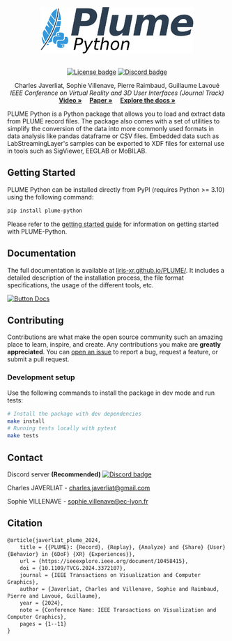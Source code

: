 <div align="center">
    <a href="https://github.com/liris-xr/PLUME">
        <picture>
            <source media="(prefers-color-scheme: dark)" srcset="docs/imgs/plume_python_dark.png">
            <source media="(prefers-color-scheme: light)" srcset="docs/imgs/plume_python_light.png">
            <img alt="PLUME banner." src="docs/imgs/plume_python_light.png" width="350">
        </picture>
    </a><br/><br/>
    <p>
        <a href="https://opensource.org/license/gpl-3-0"><img alt="License badge" src="https://img.shields.io/badge/license-GPLv3-blue.svg"/></a>
        <a href="https://discord.gg/c3evqEWMge"><img alt="Discord badge" src="https://img.shields.io/discord/1151165491767935107?logo=discord&logoColor=white&label=discord"/></a>
    </p>
</div>
<p align="center">
    Charles Javerliat, Sophie Villenave, Pierre Raimbaud, Guillaume Lavoué
    <br />
    <em>IEEE Conference on Virtual Reality and 3D User Interfaces (Journal Track)</em>
    <br />
    <a href="https://www.youtube.com/watch?v=_6krSw7fNqg"><strong>Video »</strong></a>&emsp;
    <a href="https://hal.science/hal-04488824"><strong>Paper »</strong></a>&emsp;
    <a href="https://liris-xr.github.io/PLUME/"><strong>Explore the docs »</strong></a>
    <br />
</p>

PLUME Python is a Python package that allows you to load and extract data from PLUME record files. The package also comes with a set of utilities to simplify the conversion of the data into more commonly used formats in data analysis like pandas dataframe or CSV files. Embedded data such as LabStreamingLayer's samples can be exported to XDF files for external use in tools such as SigViewer, EEGLAB or MoBILAB.

## Getting Started

PLUME Python can be installed directly from PyPI (requires Python >= 3.10) using the following command:

```bash
pip install plume-python
```

Please refer to the [getting started guide](https://liris-xr.github.io/PLUME/get-started/) for information on getting started with PLUME-Python.


## Documentation

The full documentation is available at [liris-xr.github.io/PLUME/](https://liris-xr.github.io/PLUME/). It includes a detailed description of the installation process, the file format specifications, the usage of the different tools, etc.

[![Button Docs]][Explore the docs]

## Contributing

Contributions are what make the open source community such an amazing place to learn, inspire, and create. Any contributions you make are **greatly appreciated**. You can [open an issue](https://github.com/liris-xr/PLUME-Recorder/issues) to report a bug, request a feature, or submit a pull request.

### Development setup
Use the following commands to install the package in dev mode and run tests:
```sh
# Install the package with dev dependencies
make install
# Running tests locally with pytest
make tests
```

## Contact

Discord server **(Recommended)** <a href="https://discord.gg/c3evqEWMge">
            <img alt="Discord badge" src="https://img.shields.io/discord/1151165491767935107?logo=discord&logoColor=white&label=discord"/>
        </a>

Charles JAVERLIAT - charles.javerliat@gmail.com

Sophie VILLENAVE - sophie.villenave@ec-lyon.fr

## Citation
```
@article{javerliat_plume_2024,
	title = {{PLUME}: {Record}, {Replay}, {Analyze} and {Share} {User} {Behavior} in {6DoF} {XR} {Experiences}},
	url = {https://ieeexplore.ieee.org/document/10458415},
	doi = {10.1109/TVCG.2024.3372107},
	journal = {IEEE Transactions on Visualization and Computer Graphics},
	author = {Javerliat, Charles and Villenave, Sophie and Raimbaud, Pierre and Lavoué, Guillaume},
	year = {2024},
	note = {Conference Name: IEEE Transactions on Visualization and Computer Graphics},
	pages = {1--11}
}
```

[Button Docs]: https://img.shields.io/badge/Explore%20the%20docs-%E2%86%92-brightgreen
[Explore the docs]: https://liris-xr.github.io/PLUME/
